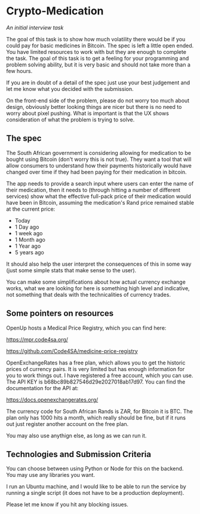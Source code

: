 # Crypto-Medication

*An initial interview task*

The goal of this task is to show how much volatility there would be if you could pay for basic medicines in Bitcoin. The spec is left a little open ended. You have limited resources to work with but they are enough to complete the task. The goal of this task is to get a feeling for your programming and problem solving ability, but it is very basic and should not take more than a few hours. 

If you are in doubt of a detail of the spec just use your best judgement and let me know what you decided with the submission. 

On the front-end side of the problem, please do not worry too much about design, obviously better looking things are nicer but there is no need to worry about pixel pushing. What is important is that the UX shows consideration of what the problem is trying to solve.

The spec
--------

The South African government is considering allowing for medication to be bought using Bitcoin (don't worry this is not true). They want a tool that will allow consumers to understand how their payments historically would have changed over time if they had been paying for their medication in bitcoin. 

The app needs to provide a search input where users can enter the name of their medication, then it needs to (through hitting a number of different services) show what the effective full-pack price of their medication would have been in Bitcoin, assuming the medication's Rand price remained stable at the current price:
  * Today
  * 1 Day ago
  * 1 week ago
  * 1 Month ago
  * 1 Year ago
  * 5 years ago

It should also help the user interpret the consequences of this in some way (just some simple stats that make sense to the user).

You can make some simplifications about how actual currency exchange works, what we are looking for here is something high level and indicative, not something that deals with the technicalities of currency trades.

Some pointers on resources
--------------------------

OpenUp hosts a Medical Price Registry, which you can find here:

https://mpr.code4sa.org/

https://github.com/Code4SA/medicine-price-registry

OpenExchangeRates has a free plan, which allows you to get the historic prices of currency pairs. It is very limited but has enough information for you to work things out. I have registered a free account, which you can use. The API KEY is b68bc89b827546d29e2027018ab17d97. You can find the documentation for the API at:

https://docs.openexchangerates.org/

The currency code for South African Rands is ZAR, for Bitcoin it is BTC. The plan only has 1000 hits a month, which really should be fine, but if it runs out just register another account on the free plan.

You may also use anythign else, as long as we can run it.

Technologies and Submission Criteria
------------------------------------

You can choose between using Python or Node for this on the backend. You may use any libraries you want.

I run an Ubuntu machine, and I would like to be able to run the service by running a single script (it does not have to be a production deployment).

Please let me know if you hit any blocking issues.
